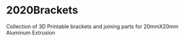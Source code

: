 # 2020Brackets
Collection of 3D Printable brackets and joining parts for 20mmX20mm Aluminum Extrusion
